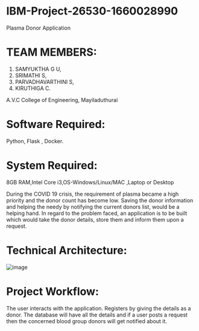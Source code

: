 # IBM-Project-26530-1660028990
Plasma Donor Application

# TEAM MEMBERS:
1. SAMYUKTHA G U,
2. SRIMATHI S, 
3. PARVADHAVARTHINI S,  
4. KIRUTHIGA C.

A.V.C College of Engineering,
Mayiladuthurai

# Software Required:
Python, Flask , Docker.

# System Required:
8GB RAM,Intel Core i3,OS-Windows/Linux/MAC ,Laptop or Desktop

During the COVID 19 crisis, the requirement of plasma became a high priority and the donor count has become low. Saving the donor information and helping the needy by notifying the current donors list, would be a helping hand. In regard to the problem faced, an application is to be built which would take the donor details, store them and inform them upon a request.

# Technical Architecture:

![image](https://user-images.githubusercontent.com/103623425/190917191-d18019df-f3e4-4d38-9418-dfd0f2a75fbe.png)


# Project Workflow:

 The user interacts with the application.
 Registers by giving the details as a donor.
 The database will have all the details and if a user posts a request then the concerned blood group donors will get notified about it.
